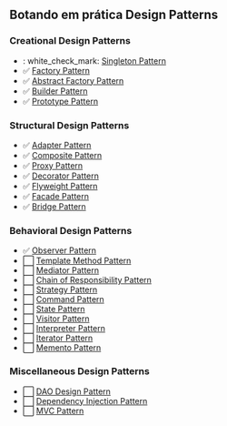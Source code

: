 ## Botando em prática Design Patterns

### Creational Design Patterns

- :
  white_check_mark: [Singleton Pattern](https://www.journaldev.com/1377/java-singleton-design-pattern-best-practices-examples)
- :white_check_mark: [Factory Pattern](https://www.journaldev.com/1392/factory-design-pattern-in-java)
- :white_check_mark: [Abstract Factory Pattern](https://www.journaldev.com/1418/abstract-factory-design-pattern-in-java)
- :white_check_mark: [Builder Pattern](https://www.journaldev.com/1425/builder-design-pattern-in-java)
- :white_check_mark: [Prototype Pattern](https://www.journaldev.com/1440/prototype-design-pattern-in-java)

### Structural Design Patterns

- :white_check_mark: [Adapter Pattern](https://www.journaldev.com/1487/adapter-design-pattern-java)
- :white_check_mark: [Composite Pattern](https://www.journaldev.com/1535/composite-design-pattern-in-java)
- :white_check_mark: [Proxy Pattern](https://www.journaldev.com/1572/proxy-design-pattern)
- :white_check_mark: [Decorator Pattern](https://www.journaldev.com/1540/decorator-design-pattern-in-java-example)
- :white_check_mark: [Flyweight Pattern](https://www.journaldev.com/1562/flyweight-design-pattern-java)
- :white_check_mark: [Facade Pattern](https://www.journaldev.com/1557/facade-design-pattern-in-java)
- :white_check_mark: [Bridge Pattern](https://refactoring.guru/pt-br/design-patterns/bridge)

### Behavioral Design Patterns

- :white_check_mark: [Observer Pattern](https://refactoring.guru/design-patterns/observer)
- :white_large_square: [Template Method Pattern]()
- :white_large_square: [Mediator Pattern]()
- :white_large_square: [Chain of Responsibility Pattern]()
- :white_large_square: [Strategy Pattern]()
- :white_large_square: [Command Pattern]()
- :white_large_square: [State Pattern]()
- :white_large_square: [Visitor Pattern]()
- :white_large_square: [Interpreter Pattern]()
- :white_large_square: [Iterator Pattern]()
- :white_large_square: [Memento Pattern]()

### Miscellaneous Design Patterns

- :white_large_square: [DAO Design Pattern]()
- :white_large_square: [Dependency Injection Pattern]()
- :white_large_square: [MVC Pattern]()
